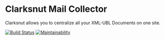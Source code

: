 # Clarksnut Mail Collector
Clarksnut allows you to centralize all your XML-UBL Documents on one site.


[![Build Status](https://travis-ci.org/clarksnut/clarksnut.svg?branch=master)](https://travis-ci.org/clarksnut/clarksnut)
[![Maintainability](https://sonarcloud.io/api/badges/gate?key=clarksnut-mail-collector)](https://sonarcloud.io/dashboard/index/clarksnut-mail-collector)
